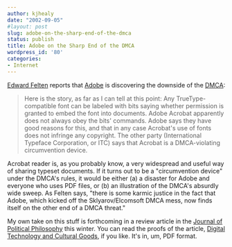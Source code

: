 ```yaml
---
author: kjhealy
date: "2002-09-05"
#layout: post
slug: adobe-on-the-sharp-end-of-the-dmca
status: publish
title: Adobe on the Sharp End of the DMCA
wordpress_id: '80'
categories:
- Internet
---
```


[Edward Felten](http://www.freedom-to-tinker.com/) reports that [Adobe](http:..www.adobe.com) is discovering the downside of the [DMCA](http://www.educause.edu/issues/dmca.html):

> Here is the story, as far as I can tell at this point:
>  Any TrueType-compatible font can be labeled with bits saying whether permission is granted to embed the font into documents. Adobe Acrobat apparently does not always obey the bits' commands. Adobe says they have good reasons for this, and that in any case Acrobat's use of fonts does not infringe any copyright. The other party (International Typeface Corporation, or ITC) says that Acrobat is a DMCA-violating circumvention device.

Acrobat reader is, as you probably know, a very widespread and useful way of sharing typeset documents. If it turns out to be a "circumvention device" under the DMCA's rules, it would be either (a) a disaster for Adobe and everyone who uses PDF files, or (b) an illustration of the DMCA's absurdly wide sweep. As Felten says, "there is some karmic justice in the fact that Adobe, which kicked off the Sklyarov/Elcomsoft DMCA mess, now finds itself on the other end of a DMCA threat."

My own take on this stuff is forthcoming in a review article in the [Journal of Political Philosophy](http://www.blackwellpublishers.co.uk/journals/JOPP/descript.htm) this winter. You can read the proofs of the article, [Digital Technology and Cultural Goods](http://fiachra.soc.arizona.edu/files/drafts/jpp.pdf), if you like. It's in, um, PDF format.
